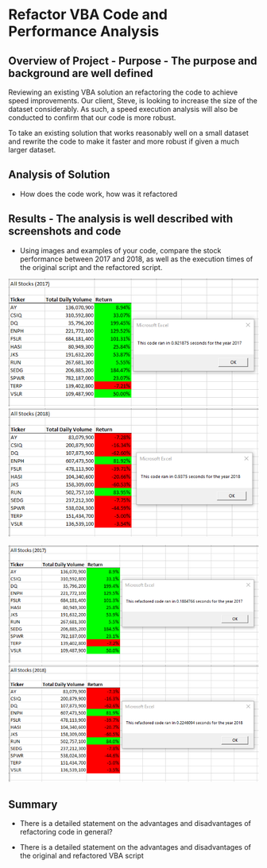 # Refactor VBA Code and Performance Analysis


## Overview of Project - Purpose - The purpose and background are well defined
Reviewing an existing VBA solution an refactoring the code to achieve speed improvements. Our client, Steve, is looking to increase the size of the dataset considerably. As such, a speed execution analysis will also be conducted to confirm that our code is more robust.

To take an existing solution that works reasonably well on a small dataset and rewrite the code to make it faster and more robust if given a much larger dataset. 

## Analysis of Solution
- How does the code work, how was it refactored



## Results - The analysis is well described with screenshots and code
- Using images and examples of your code, compare the stock performance between 2017 and 2018, as well as the execution times of the original script and the refactored script.

![Original 2017 Results](Resources/VBA_Challenge_2017.png)  ![Original 2018 Results](Resources/VBA_Challenge_2018.png)

![Refactored 2017 Results](Resources/VBA_Challenge_2017_refactored.png)  ![Refactored 2018 Results](Resources/VBA_Challenge_2018_refactored.png)

## Summary

- There is a detailed statement on the advantages and disadvantages of refactoring code in general?
  

- There is a detailed statement on the advantages and disadvantages of the original and refactored VBA script



